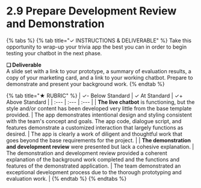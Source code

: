 # 2.9 Prepare Development Review and Demonstration

{% tabs %}
{% tab title="✓  INSTRUCTIONS & DELIVERABLE" %}
Take this opportunity to wrap-up your trivia app the best you can in order to begin testing your chatbot in the next phase.

**❏ Deliverable**  
A slide set with a link to your prototype, a summary of evaluation results, a copy of your marketing card, and a link to your working chatbot. Prepare to demonstrate and present your background work.
{% endtab %}

{% tab title="★  RUBRIC" %}
| ✓- Below Standard | ✓ At Standard | ✓+ Above Standard |
| :--- | :--- | :--- |
| **The live chatbot** is functioning, but the style and/or content has been developed very little from the base template provided. | The app demonstrates intentional design and styling consistent with the team's concept and goals. The app code, dialogue script, and features demonstrate a customized interaction that largely functions as desired. | The app is clearly a work of diligent and thoughtful work that goes beyond the base requirements for the project. |
| **The demonstration and development review** were presented but lack a cohesive explanation. | The demonstration and development review provided a coherent explanation of the background work completed and the functions and features of the demonstrated application. | The team demonstrated an exceptional development process due to the thorough prototyping and evaluation work. |
{% endtab %}
{% endtabs %}

